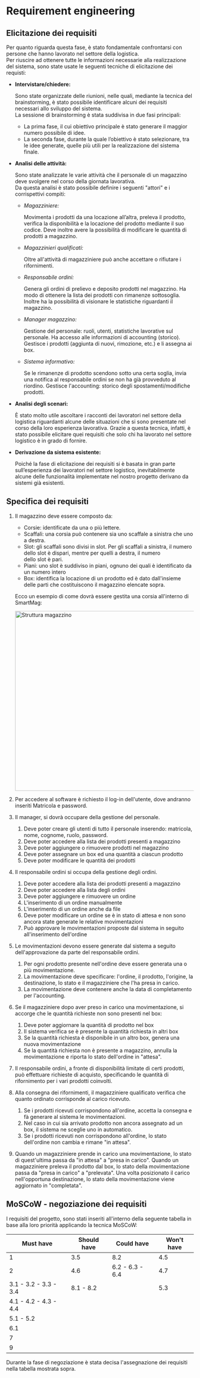 # Requirement engineering

## Elicitazione dei requisiti

Per quanto riguarda questa fase, è stato fondamentale confrontarsi con persone che hanno lavorato nel settore della logistica.  
Per riuscire ad ottenere tutte le informazioni necessarie alla realizzazione del sistema, sono state usate le seguenti tecniche di elicitazione dei requisti:

- __Intervistare/chiedere:__

  Sono state organizzate delle riunioni, nelle quali, mediante la tecnica del brainstorming, è stato possibile identificare alcuni dei requisiti     
  necessari allo sviluppo del sistema.  
  La sessione di brainstorming è stata suddivisa in due fasi principali:
  - La prima fase, il cui obiettivo principale è stato generare il maggior numero possibile di idee.
  - La seconda fase, durante la quale l’obiettivo è stato selezionare, tra le idee generate, quelle più utili per la realizzazione del sistema   
    finale.
  
- __Analisi delle attività:__
  
  Sono state analizzate le varie attività che il personale di un magazzino deve svolgere nel corso della giornata lavorativa.  
  Da questa analisi è stato possibile definire i seguenti "attori" e i corrispettivi compiti:
  
  - _Magazziniere:_
    
    Movimenta i prodotti da una locazione all’altra, preleva il prodotto, verifica la disponibilità e la locazione del prodotto mediante il suo         codice. Deve inoltre avere la possibilità di modificare le quantità di prodotti a magazzino.
    
  - _Magazzinieri qualificati:_

    Oltre all'attività di magazziniere può anche accettare o rifiutare i rifornimenti.
    
  - _Responsabile ordini:_
  
    Genera gli ordini di prelievo e deposito prodotti nel magazzino. Ha modo di ottenere la lista dei prodotti con rimanenze sottosoglia.    
    Inoltre ha la possibilità di visionare le statistiche riguardanti il magazzino.
    
  - _Manager magazzino:_

    Gestione del personale: ruoli, utenti, statistiche lavorative sul personale.
    Ha accesso alle informazioni di accounting (storico). Gestisce i prodotti (aggiunta di nuovi, rimozione, etc.) e li assegna ai box. 

  - _Sistema informativo:_
  
    Se le rimanenze di prodotto scendono sotto una certa soglia, invia una notifica al responsabile ordini se non ha già provveduto al riordino.
    Gestisce l'accounting: storico degli spostamenti/modifiche prodotti. 

- __Analisi degli scenari:__
 
  È stato molto utile ascoltare i racconti dei lavoratori nel settore della logistica riguardanti alcune delle situazioni che si sono presentate 
  nel corso della loro esperienza lavorativa. Grazie a questa tecnica, infatti, è stato possibile elicitare quei requisiti che solo chi ha lavorato 
  nel settore logistico è in grado di fornire.

- __Derivazione da sistema esistente:__
  
  Poiché la fase di elicitazione dei requisiti si è basata in gran parte sull’esperienza dei lavoratori nel settore logistico, inevitabilmente   
  alcune delle funzionalità implementate nel nostro progetto derivano da sistemi già esistenti.

## Specifica dei requisiti

1. Il magazzino deve essere composto da:
    - Corsie: identificate da una o più lettere.
    - Scaffali: una corsia può contenere sia uno scaffale a sinistra che uno a destra.
    - Slot: gli scaffali sono divisi in slot. Per gli scaffali a sinistra, il numero dello slot è dispari, mentre per quelli a destra, il numero   
      dello slot è pari.
    - Piani: uno slot è suddiviso in piani, ognuno dei quali è identificato da un numero intero
    - Box: identifica la locazione di un prodotto ed è dato dall'insieme delle parti che costituiscono il magazzino elencate sopra.

   Ecco un esempio di come dovrà essere gestita una corsia all'interno di SmartMag:

    <img width="482" alt="Struttura magazzino" src="https://github.com/JohnnyLAmpAz/smartmag/assets/145765934/67260cbf-f99c-4a0e-a860-aaf650dff81f">
    
2. Per accedere al software è richiesto il log-in dell'utente, dove andranno inseriti Matricola e password.
  
3. Il manager, si dovrà occupare della gestione del personale.
   1. Deve poter creare gli utenti di tutto il personale inserendo: matricola, nome, cognome, ruolo, password.
   2. Deve poter accedere alla lista dei prodotti presenti a magazzino
   3. Deve poter aggiungere o rimuovere prodotti nel magazzino
   4. Deve poter assegnare un box ed una quantità a ciascun prodotto
   5. Deve poter modificare le quantità dei prodotti

4. Il responsabile ordini si occupa della gestione degli ordini.
   1. Deve poter accedere alla lista dei prodotti presenti a magazzino
   2. Deve poter accedere alla lista degli ordini
   3. Deve poter aggiungere e rimuovere un ordine
   4. L'inserimento di un ordine manualmente
   5. L'inserimento di un ordine anche da file
   6. Deve poter modificare un ordine se è in stato di attesa e non sono ancora state generate le relative movimentazioni
   7. Può approvare le movimentazioni proposte dal sistema in seguito all'inserimento dell'ordine

5. Le movimentazioni devono essere generate dal sistema a seguito dell'approvazione da parte del responsabile ordini.
   1. Per ogni prodotto presente nell'ordine deve essere generata una o più movimentazione.
   2. La movimentazione deve specificare: l'ordine, il prodotto, l'origine, la destinazione, lo stato e il magazziniere che l'ha presa in carico.
   3. La movimentazione deve contenere anche la data di completamento per l'accounting.

 6. Se il magazziniere dopo aver preso in carico una movimentazione, si accorge che le quantità richieste non sono presenti nel box:
    1. Deve poter aggiornare la quantità di prodotto nel box
    2. Il sistema verifica se è presente la quantità richiesta in altri box
    3. Se la quantità richiesta è disponibile in un altro box, genera una nuova movimentazione
    4. Se la quantità richiesta non è presente a magazzino, annulla la movimentazione e riporta lo stato dell'ordine in "attesa".
    
  7. Il responsabile ordini, a fronte di disponibilità limitate di certi prodotti, può effettuare richieste di acquisto, 
     specificando le quantità di rifornimento per i vari prodotti coinvolti.

  8. Alla consegna dei rifornimenti, il magazziniere qualificato verifica che quanto ordinato corrisponde al carico ricevuto.
     1. Se i prodotti ricevuti corrispondono all'ordine, accetta la consegna e fà generare al sistema le movimentazioni.
     2. Nel caso in cui sia arrivato prodotto non ancora assegnato ad un box, il sistema ne sceglie uno in automatico.
     3. Se i prodotti ricevuti non corrispondono all'ordine, lo stato dell'ordine non cambia e rimane "in attesa".
    
  9. Quando un magazziniere prende in carico una movimentazione, lo stato di quest'ultima passa da "in attesa" a "presa in carico".
     Quando un magazziniere preleva il prodotto dal box, lo stato della movimentazione passa da "presa in carico" a "prelevata".
     Una volta posizionato il carico nell'opportuna destinazione, lo stato della movimentazione viene aggiornato in "completata".

## MoSCoW - negoziazione dei requisiti

I requisiti del progetto, sono stati inseriti all'interno della seguente tabella in base alla loro priorità applicando la tecnica MoSCoW:

| Must have                   | Should have      | Could have | Won't have |
|-----------------------------|------------------|------------|------------|
|    1                        |      3.5         |     8.2    |    4.5     |
|    2                        |      4.6         |  6.2 - 6.3 - 6.4 |   4.7      |
|    3.1 - 3.2 - 3.3 - 3.4    |      8.1 - 8.2   |            |    5.3     |
|    4.1 - 4.2 - 4.3 - 4.4    |                  |            |            |
|    5.1 - 5.2                |                  |            |            |
|    6.1                      |                  |            |            |
|    7                        |                  |            |            |
|    9                        |                  |            |            |

Durante la fase di negoziazione è stata decisa l'assegnazione dei requisiti nella tabella mostrata sopra.
